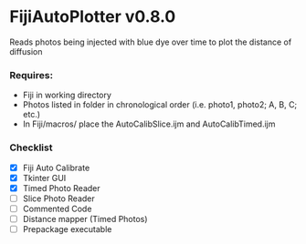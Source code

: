 # FijiAutoPlotter v0.8.0
Reads photos being injected with blue dye over time to plot the distance of diffusion

### Requires: 
- Fiji in working directory 
- Photos listed in folder in chronological order (i.e. photo1, photo2; A, B, C; etc.)
- In Fiji/macros/ place the AutoCalibSlice.ijm and AutoCalibTimed.ijm

### Checklist
- [x] Fiji Auto Calibrate
- [x] Tkinter GUI
- [x] Timed Photo Reader
- [ ] Slice Photo Reader
- [ ] Commented Code
- [ ] Distance mapper (Timed Photos)
- [ ] Prepackage executable
